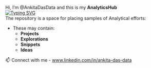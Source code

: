 Hi, I’m @AnkitaDasData and this is my **AnalyticsHub**  
[![Typing SVG](https://readme-typing-svg.demolab.com/?lines=A+repository+of+Projects,+Explorations;Analytics+Hub)](https://git.io/typing-svg)  
The repository is a space for placing samples of Analytical efforts:  
- These may contain:  
  - **Projects**
  - **Explorations** 
  - **Snippets** 
  - **Ideas** 
  




📫 Connect with me - www.linkedin.com/in/ankita-das-data

